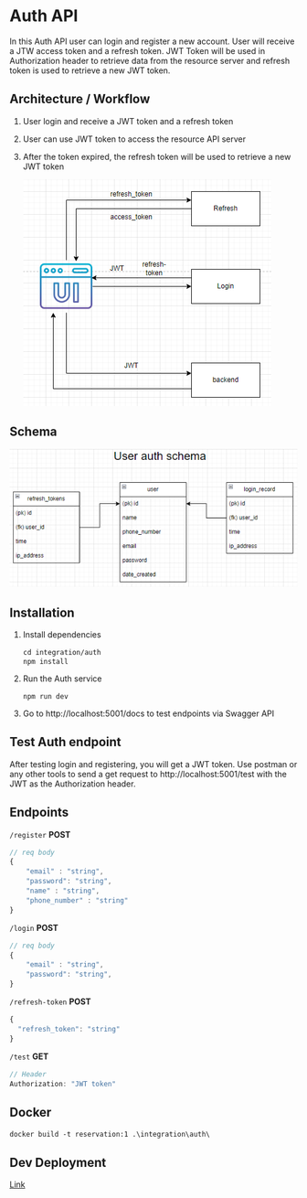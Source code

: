 # Auth API
In this Auth API user can login and register a new account. User will receive a JTW access token and a refresh token. JWT Token will be used in Authorization header to retrieve data from the resource server and refresh token is used to retrieve a new JWT token.

## Architecture / Workflow
1. User login and receive a JWT token and a refresh token
2. User can use JWT token to access the resource API server
3. After the token expired, the refresh token will be used to retrieve a new JWT token 

    <img src="../documents/auth_workflow.png"/>

## Schema
<img src="../documents/user_auth_schema.png"/>

## Installation
1. Install dependencies
    ```
    cd integration/auth
    npm install
    ```

2. Run the Auth service
   ```
   npm run dev
   ```
3. Go to http://localhost:5001/docs to test endpoints via Swagger API

## Test Auth endpoint
After testing login and registering, you will get a JWT token. Use postman or any other tools to send a get request to http://localhost:5001/test with the JWT as the Authorization header.

## Endpoints
`/register` **POST** 
```javascript
// req body
{ 
    "email" : "string", 
    "password": "string",
    "name" : "string",
    "phone_number" : "string"
}
```
`/login` **POST**
```javascript
// req body
{ 
    "email" : "string", 
    "password": "string",
}
```

`/refresh-token` **POST**

```javascript
{
  "refresh_token": "string"
}
```

`/test` **GET** 
```javascript
// Header
Authorization: "JWT token"
```

## Docker
```
docker build -t reservation:1 .\integration\auth\
```



## Dev Deployment
[Link](https://parking-reservation.vercel.app/)
